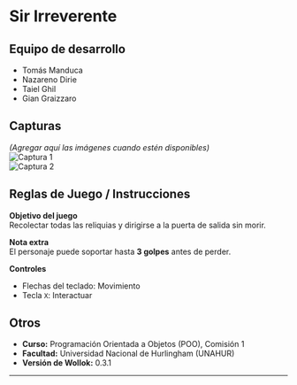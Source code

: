 # Sir Irreverente

## Equipo de desarrollo

- Tomás Manduca
- Nazareno Dirie
- Taiel Ghil
- Gian Graizzaro

## Capturas

_(Agregar aquí las imágenes cuando estén disponibles)_  
![Captura 1]([capturas/captura2.png])  
![Captura 2]([capturas/captura1.png])

## Reglas de Juego / Instrucciones

**Objetivo del juego**  
Recolectar todas las reliquias y dirigirse a la puerta de salida sin morir.

**Nota extra**  
El personaje puede soportar hasta **3 golpes** antes de perder.

**Controles**

- Flechas del teclado: Movimiento
- Tecla `X`: Interactuar

## Otros

- **Curso:** Programación Orientada a Objetos (POO), Comisión 1
- **Facultad:** Universidad Nacional de Hurlingham (UNAHUR)
- **Versión de Wollok:** 0.3.1

---
